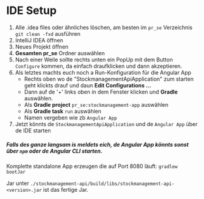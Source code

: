 # IDE Setup

1. Alle .idea files oder ähnliches löschen, am besten im `pr_se` Verzeichnis `git clean -fxd` ausführen 
1. IntelliJ IDEA öffnen
1. Neues Projekt öffnen
1. __Gesamten pr_se__ Ordner auswählen
1. Nach einer Weile sollte rechts unten ein PopUp mit dem Button `Configure` kommen, da einfach draufklicken und
dann akzeptieren.
1. Als letztes machts euch noch a Run-Konfiguration für die Angular App
   * Rechts oben wo de "StockmanagementApiApplication" zum starten geht klickts drauf und daun __Edit Configurations ...__
   * Dann auf de '+' links oben in dem Fenster klicken und __Gradle__ auswählen.
   * Als __Gradle project__ `pr_se:stockmanagement-app` auswählen
   * Als __Gradle task__ `run` auswählen
   * Namen vergeben wie zb `Angular App`
1. Jetzt könnts de `StockmanagementApiApplication` und de `Angular App` über de IDE starten

##### Falls des ganze langsam is meldets eich, de Angular App könnts sonst über `npm` oder de Angular CLI starten.

Komplette standalone App erzeugen die auf Port 8080 läuft:
`gradlew bootJar`

Jar unter `./stockmanagement-api/build/libs/stockmanagement-api-<version>.jar` ist das fertige Jar.